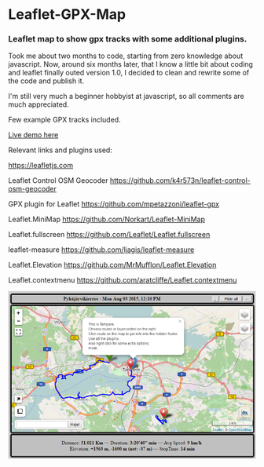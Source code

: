 # Leaflet-GPX-Map
### Leaflet map to show gpx tracks with some additional plugins.


Took me about two months to code, starting from zero knowledge about javascript.
Now, around six months later, that I know a little bit about coding and leaflet finally outed version 1.0, I decided to clean and rewrite some of the code and publish it.

I'm still very much a beginner hobbyist at javascript, so all comments are much appreciated.

Few example GPX tracks included.

[Live demo here](https://fraasi.github.io/Leaflet-GPX-Map/)


Relevant links and plugins used:

https://leafletjs.com

Leaflet Control OSM Geocoder
https://github.com/k4r573n/leaflet-control-osm-geocoder

GPX plugin for Leaflet
https://github.com/mpetazzoni/leaflet-gpx

Leaflet.MiniMap
https://github.com/Norkart/Leaflet-MiniMap

Leaflet.fullscreen
https://github.com/Leaflet/Leaflet.fullscreen

leaflet-measure
https://github.com/ljagis/leaflet-measure

Leaflet.Elevation
https://github.com/MrMufflon/Leaflet.Elevation

Leaflet.contextmenu
https://github.com/aratcliffe/Leaflet.contextmenu


![LeafletMap_pic.png](images/LeafletMap_pic.png)
